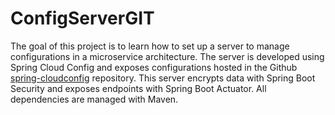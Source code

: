 # ConfigServerGIT
The goal of this project is to learn how to set up a server to manage configurations in a microservice architecture. 
The server is developed using Spring Cloud Config and exposes configurations hosted in the Github 
<a href="https://github.com/imadlaouani/spring-cloudconfig" target="_blank">spring-cloudconfig</a> repository. 
This server encrypts data with Spring Boot Security and exposes endpoints with Spring Boot Actuator. 
All dependencies are managed with Maven.
